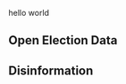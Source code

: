 hello world

## Open Election Data
[](https://danivyboriv.net/wp-content/uploads/2021/02/FB_reklama2-600x304.png) 
## Disinformation
[](https://danivyboriv.net/wp-content/uploads/2021/02/FB_reklama2-600x304.png)
